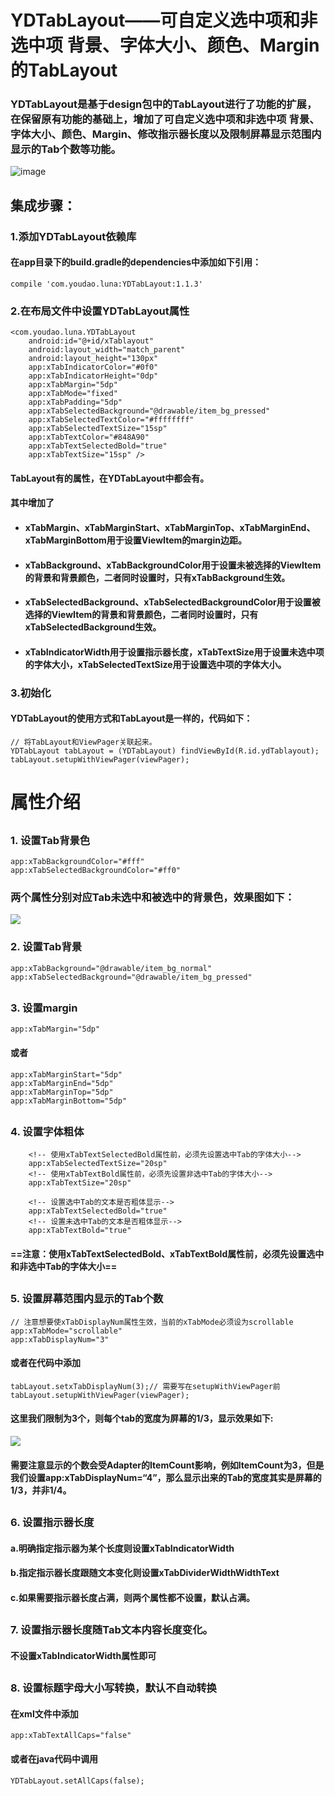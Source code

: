 # YDTabLayout——可自定义选中项和非选中项 背景、字体大小、颜色、Margin 的TabLayout
### YDTabLayout是基于design包中的TabLayout进行了功能的扩展，在保留原有功能的基础上，增加了可自定义选中项和非选中项 背景、字体大小、颜色、Margin、修改指示器长度以及限制屏幕显示范围内显示的Tab个数等功能。
![image](https://gitlab.corp.youdao.com/luna-android-framework/ydtablayout/raw/master/screenshot/3.png)
## 集成步骤：
### 1.添加YDTabLayout依赖库
#### 在app目录下的build.gradle的dependencies中添加如下引用：

    compile 'com.youdao.luna:YDTabLayout:1.1.3'
    
### 2.在布局文件中设置YDTabLayout属性

    <com.youdao.luna.YDTabLayout
        android:id="@+id/xTablayout"
        android:layout_width="match_parent"
        android:layout_height="130px"
        app:xTabIndicatorColor="#0f0"
        app:xTabIndicatorHeight="0dp"
        app:xTabMargin="5dp"
        app:xTabMode="fixed"
        app:xTabPadding="5dp"
        app:xTabSelectedBackground="@drawable/item_bg_pressed"
        app:xTabSelectedTextColor="#ffffffff"
        app:xTabSelectedTextSize="15sp"
        app:xTabTextColor="#848A90"
        app:xTabTextSelectedBold="true"
        app:xTabTextSize="15sp" />
     
#### TabLayout有的属性，在YDTabLayout中都会有。
#### 其中增加了
- #### xTabMargin、xTabMarginStart、xTabMarginTop、xTabMarginEnd、xTabMarginBottom用于设置ViewItem的margin边距。
- #### xTabBackground、xTabBackgroundColor用于设置未被选择的ViewItem的背景和背景颜色，二者同时设置时，只有xTabBackground生效。
- #### xTabSelectedBackground、xTabSelectedBackgroundColor用于设置被选择的ViewItem的背景和背景颜色，二者同时设置时，只有xTabSelectedBackground生效。
- #### xTabIndicatorWidth用于设置指示器长度，xTabTextSize用于设置未选中项的字体大小，xTabSelectedTextSize用于设置选中项的字体大小。

 
### 3.初始化
#### YDTabLayout的使用方式和TabLayout是一样的，代码如下：
    
    // 将TabLayout和ViewPager关联起来。
    YDTabLayout tabLayout = (YDTabLayout) findViewById(R.id.ydTablayout);
    tabLayout.setupWithViewPager(viewPager);
    
# 属性介绍
## 
### 1. 设置Tab背景色

    app:xTabBackgroundColor="#fff"
    app:xTabSelectedBackgroundColor="#ff0"

### 两个属性分别对应Tab未选中和被选中的背景色，效果图如下：
![](https://gitlab.corp.youdao.com/luna-android-framework/ydtablayout/raw/master/screenshot/2.png)

### 2. 设置Tab背景

    app:xTabBackground="@drawable/item_bg_normal"
    app:xTabSelectedBackground="@drawable/item_bg_pressed"
## 
### 3. 设置margin

    app:xTabMargin="5dp"
####    或者
    app:xTabMarginStart="5dp"
    app:xTabMarginEnd="5dp"
    app:xTabMarginTop="5dp"
    app:xTabMarginBottom="5dp"
## 
### 4. 设置字体粗体
   
		<!-- 使用xTabTextSelectedBold属性前，必须先设置选中Tab的字体大小-->
        app:xTabSelectedTextSize="20sp"
        <!-- 使用xTabTextBold属性前，必须先设置非选中Tab的字体大小-->
        app:xTabTextSize="20sp"
		
        <!-- 设置选中Tab的文本是否粗体显示-->
        app:xTabTextSelectedBold="true"
        <!-- 设置未选中Tab的文本是否粗体显示-->
        app:xTabTextBold="true"
		
#### ==注意：使用xTabTextSelectedBold、xTabTextBold属性前，必须先设置选中和非选中Tab的字体大小==

## 
### 5. 设置屏幕范围内显示的Tab个数
	// 注意想要使xTabDisplayNum属性生效，当前的xTabMode必须设为scrollable
	app:xTabMode="scrollable"
    app:xTabDisplayNum="3"
    
#### 或者在代码中添加
    tabLayout.setxTabDisplayNum(3);// 需要写在setupWithViewPager前
    tabLayout.setupWithViewPager(viewPager);
    
#### 这里我们限制为3个，则每个tab的宽度为屏幕的1/3，显示效果如下:
 ![](https://gitlab.corp.youdao.com/luna-android-framework/ydtablayout/raw/master/screenshot/1.png)
#### 需要注意显示的个数会受Adapter的ItemCount影响，例如ItemCount为3，但是我们设置app:xTabDisplayNum=“4”，那么显示出来的Tab的宽度其实是屏幕的1/3，并非1/4。

## 
### 6. 设置指示器长度
#### a.明确指定指示器为某个长度则设置xTabIndicatorWidth
#### b.指定指示器长度跟随文本变化则设置xTabDividerWidthWidthText
#### c.如果需要指示器长度占满，则两个属性都不设置，默认占满。
	
## 
### 7. 设置指示器长度随Tab文本内容长度变化。
#### 不设置xTabIndicatorWidth属性即可  


## 
### 8. 设置标题字母大小写转换，默认不自动转换
#### 在xml文件中添加
	app:xTabTextAllCaps="false"
#### 或者在java代码中调用
	YDTabLayout.setAllCaps(false); 


    

